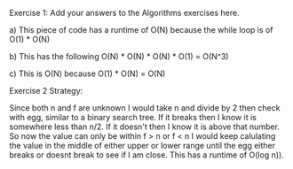 Exercise 1:
Add your answers to the Algorithms exercises here.

a) This piece of code has a runtime of O(N) because the while loop is of O(1) \* O(N)

b) This has the following O(N) \* O(N) \* O(N) \* O(1) = O(N^3)

c) This is O(N) because O(1) \* O(N) = O(N)

Exercise 2 Strategy:

Since both n and f are unknown I would take n and divide by 2 then check with egg, similar to a binary search tree. If it breaks then I know it is somewhere less than n/2. If it doesn't then I know it is above that number. So now the value can only be within
f > n or f < n I would keep calulating the value in the middle of either upper or lower range until the egg either breaks or doesnt break to see if I am close. This has a runtime of O(log n)).
